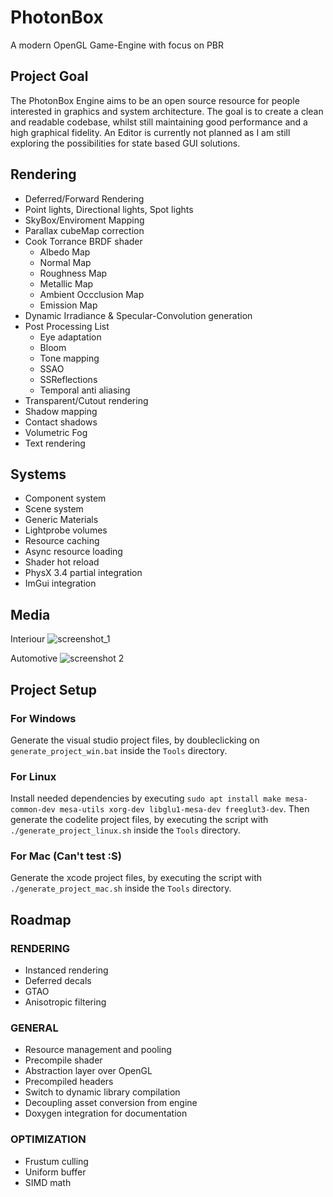 # PhotonBox
A modern OpenGL Game-Engine with focus on PBR

## Project Goal
The PhotonBox Engine aims to be an open source resource for people interested in graphics and system architecture. The goal is to create a clean and readable codebase, whilst still maintaining good performance and a high graphical fidelity. An Editor is currently not planned as I am still exploring the possibilities for state based GUI solutions.

## Rendering 
- Deferred/Forward Rendering
- Point lights, Directional lights, Spot lights
- SkyBox/Enviroment Mapping
- Parallax cubeMap correction
- Cook Torrance BRDF shader
  - Albedo Map
  - Normal Map
  - Roughness Map
  - Metallic Map
  - Ambient Occclusion Map
  - Emission Map
- Dynamic Irradiance & Specular-Convolution generation
- Post Processing List
  - Eye adaptation
  - Bloom
  - Tone mapping
  - SSAO
  - SSReflections
  - Temporal anti aliasing
- Transparent/Cutout rendering
- Shadow mapping
- Contact shadows
- Volumetric Fog
- Text rendering

## Systems
- Component system
- Scene system
- Generic Materials
- Lightprobe volumes
- Resource caching
- Async resource loading
- Shader hot reload
- PhysX 3.4 partial integration
- ImGui integration

## Media
Interiour
![screenshot_1](https://user-images.githubusercontent.com/7956606/35122763-2d3a2934-fca0-11e7-8f38-552fcc106b7e.png)

Automotive
![screenshot 2](https://user-images.githubusercontent.com/7956606/43651128-d3b01440-9741-11e8-9224-c5bded3dedce.png)


## Project Setup
### For Windows
Generate the visual studio project files, by doubleclicking on `generate_project_win.bat` inside the `Tools` directory.

### For Linux
Install needed dependencies by executing `sudo apt install make mesa-common-dev mesa-utils xorg-dev libglu1-mesa-dev freeglut3-dev`.
Then generate the codelite project files, by executing the script with `./generate_project_linux.sh` inside the `Tools` directory.

### For Mac (Can't test :S)
Generate the xcode project files, by executing the script with `./generate_project_mac.sh` inside the `Tools` directory.

## Roadmap
### RENDERING
- Instanced rendering
- Deferred decals
- GTAO
- Anisotropic filtering

### GENERAL
- Resource management and pooling
- Precompile shader
- Abstraction layer over OpenGL
- Precompiled headers
- Switch to dynamic library compilation
- Decoupling asset conversion from engine
- Doxygen integration for documentation

### OPTIMIZATION
- Frustum culling
- Uniform buffer
- SIMD math